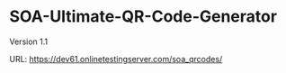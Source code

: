 # SOA-Ultimate-QR-Code-Generator

Version 1.1

URL: https://dev61.onlinetestingserver.com/soa_qrcodes/
